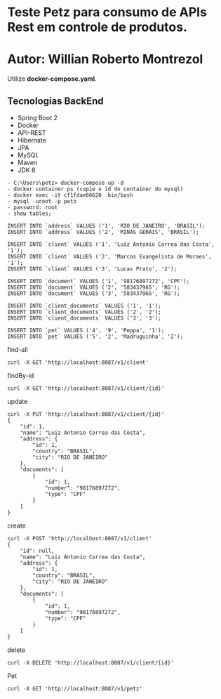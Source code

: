 # Teste Petz para consumo de APIs Rest em controle de produtos.
# Autor: Willian Roberto Montrezol

Utilize **docker-compose.yaml**.

## Tecnologias BackEnd

- Spring Boot 2
- Docker
- API-REST
- Hibernate
- JPA 
- MySQL
- Maven 
- JDK 8

```
- C:\Users\petz> docker-compose up -d
- docker container ps (copie o id do container do mysql)
- docker exec -it cf1fdae66620  bin/bash 
- mysql -uroot -p petz
- password: root
- show tables;
```

```
INSERT INTO `address` VALUES ('1', 'RIO DE JANEIRO', 'BRASIL');
INSERT INTO `address` VALUES ('2', 'MINAS GERAIS', 'BRASIL');

INSERT INTO `client` VALUES ('1', 'Luiz Antonio Correa das Costa', '1');
INSERT INTO `client` VALUES ('2', 'Marcos Evangelista de Moraes', '1');
INSERT INTO `client` VALUES ('3', 'Lucas Prato', '2');

INSERT INTO `document` VALUES ('1', '98176897272', 'CPF');
INSERT INTO `document` VALUES ('2', '583437965', 'RG');
INSERT INTO `document` VALUES ('3', '583437965', 'RG');

INSERT INTO `client_documents` VALUES ('1', '1');
INSERT INTO `client_documents` VALUES ('2', '2');
INSERT INTO `client_documents` VALUES ('3', '3');

INSERT INTO `pet` VALUES ('4', '9', 'Peppa', '1');
INSERT INTO `pet` VALUES ('5', '2', 'Madruguinha', '2');

```

find-all
```
curl -X GET 'http://localhost:8087/v1/client'
```

findBy-id
```
curl -X GET 'http://localhost:8087/v1/client/{id}'
```

update
```
curl -X PUT 'http://localhost:8087/v1/client/{id}'
{
    "id": 1,
    "name": "Luiz Antonio Correa das Costa",
    "address": {
        "id": 1,
        "country": "BRASIL",
        "city": "RIO DE JANEIRO"
    },
    "documents": [
        {
            "id": 1,
            "number": "98176897272",
            "type": "CPF"
        }
    ]
}
```
create
```
curl -X POST 'http://localhost:8087/v1/client'
{
    "id": null,
    "name": "Luiz Antonio Correa das Costa",
    "address": {
        "id": 1,
        "country": "BRASIL",
        "city": "RIO DE JANEIRO"
    },
    "documents": [
        {
            "id": 1,
            "number": "98176897272",
            "type": "CPF"
        }
    ]
}
```
delete
```
curl -X DELETE 'http://localhost:8087/v1/client/{id}'
```

Pet
```
curl -X GET 'http://localhost:8087/v1/petz'
```

